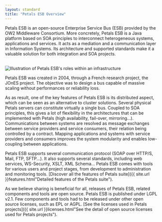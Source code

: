 ```yaml
---
layout: standard
title: "Petals ESB Overview"
---  
```

Petals ESB is an open-source Enterprise Service Bus (ESB) provided by the OW2 Middleware Consortium. 
More concretely, Petals ESB is a Java platform based on SOA principles to interconnect heterogeneous systems, applications and services. 
It acts as a mediation and a communication layer in Information Systems. Its architecture and supported standards make it a valuable solution for both integration and SOA projects.

<br />
<img src="http://files.petalslink.com/img/community/petals_esb_core-concept_en.png" alt="Illustration of Petals ESB's roles within an infrastructure" title="How Petals ESB helps you build a SOA infrastructure">
<br />

Petals ESB was created in 2004, through a French research project, the JOnES project. The objective was to design a bus capable of massive scaling without performances or reliability loss.

As as result, one of the key features of Petals ESB is its distributed aspect, which can be seen as an alternative to cluster solutions.
Several physical Petals servers can constitute virtually a single bus. Coupled to SOA principles, this gives a lot of flexibility in the architectures that can be implemented with Petals 
(high availability, fail-over, mirroring...). Communications between systems are resolved as message exchanges between service providers and service consumers, their relation being controlled 
by a contract. Mapping applications and systems with service providers and consumers improves the system modularity and enables low-coupling between applications.

Petals ESB supports several communication protocol (SOAP over HTTP/S, Mail, FTP, SFTP...). It also supports several standards, including web services, WS-Security, XSLT, XML Schema... 
Petals ESB comes with tools for various users and project stages, from development to administration and monitoring tools.
[Discover all the features of Petals suite]({{ site.url }}features.html"Detailed features of the Petals suite").

As we believe sharing is beneficial for all, releases of Petals ESB, related components and tools are open source. 
Petals ESB is published under LGPL v2.1. Few components and tools had to be released under other open source licenses, such as EPL or AGPL. 
[See the licenses used in Petals projects]({{ site.url }}licenses.html"See the detail of open source licenses used for Petals projects").
